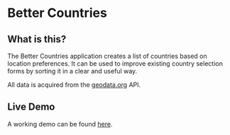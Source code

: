 # Better Countries
## What is this?
The Better Countries application creates a list of countries based on location preferences. It can be used to improve existing country selection forms by sorting it in a clear and useful way.

All data is acquired from the [geodata.org](http://geodata.org/) API.

## Live Demo
A working demo can be found [here](https://better-countries.herokuapp.com).
